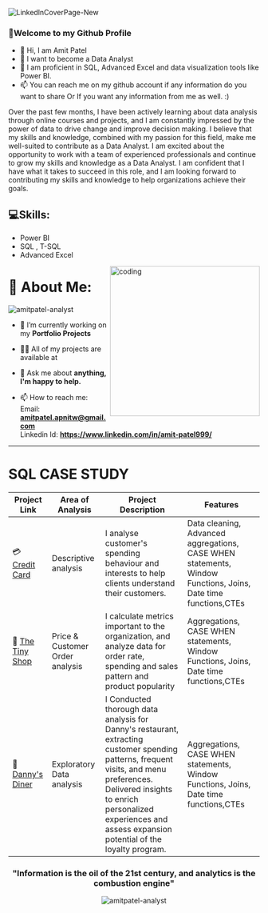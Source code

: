 ![LinkedlnCoverPage-New](https://user-images.githubusercontent.com/120770473/233538096-43adbd74-762c-43b3-81e1-aeb7a97b185d.png)



### 🤗Welcome to my Github Profile
- 👋 Hi, I am Amit Patel
- 👀 I want to become a Data Analyst
- 🌱 I am proficient in SQL, Advanced Excel and data visualization tools like Power BI. 
- 📫 You can reach me on my github account if any information do you want to share Or If you want any information from me as well. :)

Over the past few months, I have been actively learning about data analysis through online courses and projects, and I am constantly impressed by the power of data to drive change and improve decision making. I believe that my skills and knowledge, combined with my passion for this field, make me well-suited to contribute as a Data Analyst.
I am excited about the opportunity to work with a team of experienced professionals and continue to grow my skills and knowledge as a Data Analyst. I am confident that I have what it takes to succeed in this role, and I am looking forward to contributing my skills and knowledge to help organizations achieve their goals.




## 💻Skills: 
* Power BI
* SQL , T-SQL
* Advanced Excel

<img align="right" alt="coding" width="300" src="https://camo.githubusercontent.com/c1dcb74cc1c1835b1d716f5051499a2814c683c806b15f04b0eba492863703e9/68747470733a2f2f63646e2e6472696262626c652e636f6d2f75736572732f3733303730332f73637265656e73686f74732f363538313234332f6176656e746f2e676966">





# 💫 About Me:
<p align="left"> <img src="https://komarev.com/ghpvc/?username=amitpatel-analyst&label=PROFILE+VIEWS&color=238823&style=for-the-badge" alt="amitpatel-analyst" /> </p>

- 🔭 I’m currently working on my **Portfolio Projects**

- 👨‍💻 All of my projects are available at 

- 💬 Ask me about **anything, I'm happy to help.**

- 📫 How to reach me: <br>
Email: **amitpatel.apnitw@gmail.com** <br>
Linkedin Id: **https://www.linkedin.com/in/amit-patel999/**

***

# SQL CASE STUDY
| Project Link | Area of Analysis | Project Description | Features |
|---|---|---|---|
|💳 [Credit Card](https://github.com/AmitPatel-analyst/SQL-Case-Study/tree/main/Credit%20card%20spending%20habits%20in%20India) | Descriptive analysis | I analyse customer's spending behaviour and interests to help clients understand their customers.| Data cleaning, Advanced aggregations, CASE WHEN statements, Window Functions, Joins, Date time functions,CTEs |
| 🏦 [The Tiny Shop](https://github.com/AmitPatel-analyst/SQL-Case-Study/tree/main/Sql_case_studies(Data%20In%20Motion%2C%20LLC)/01Sql_Challenge(The%20Tiny%20Shop)) | Price & Customer Order analysis | I calculate metrics important to the organization, and analyze data for order rate, spending and sales pattern and product popularity| Aggregations, CASE WHEN statements, Window Functions, Joins, Date time functions,CTEs|
| 🍜 [Danny's Diner](https://github.com/AmitPatel-analyst/SQL-Case-Study/tree/main/%238Weeksqlchallange/Case%20Study%20%23%201%20-%20Danny's%20Diner) | Exploratory Data analysis | I Conducted thorough data analysis for Danny's restaurant, extracting customer spending patterns, frequent visits, and menu preferences. Delivered insights to enrich personalized experiences and assess expansion potential of the loyalty program. |Aggregations, CASE WHEN statements, Window Functions, Joins, Date time functions,CTEs|   

<h3 align="center">"Information is the oil of the 21st century, and analytics is the combustion engine"</h3>


</p>



<p>
<p align="center"> <img src="https://github-readme-streak-stats.herokuapp.com/?user=amitpatel-analyst&" alt="amitpatel-analyst" /></p>

<!---
AmitPatel-analyst/AmitPatel-analyst is a ✨ special ✨ repository because its `README.md` (this file) appears on your GitHub profile.
You can click the Preview link to take a look at your changes.
--->
